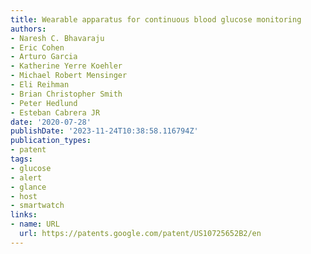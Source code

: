 ```yaml
---
title: Wearable apparatus for continuous blood glucose monitoring
authors:
- Naresh C. Bhavaraju
- Eric Cohen
- Arturo Garcia
- Katherine Yerre Koehler
- Michael Robert Mensinger
- Eli Reihman
- Brian Christopher Smith
- Peter Hedlund
- Esteban Cabrera JR
date: '2020-07-28'
publishDate: '2023-11-24T10:38:58.116794Z'
publication_types:
- patent
tags:
- glucose
- alert
- glance
- host
- smartwatch
links:
- name: URL
  url: https://patents.google.com/patent/US10725652B2/en
---
```


